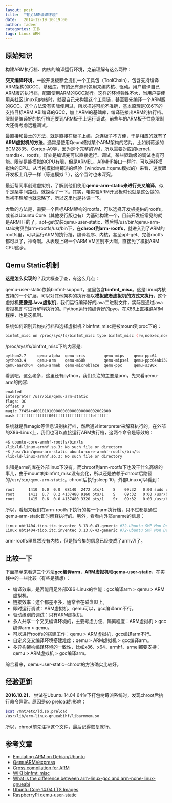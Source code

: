 ```yaml
---
layout: post
title:  "有关ARM编译环境"
date:   2014-12-19 10:19:00
author: fadeer
categories: 工作
tags: Linux ARM
---
```



原始知识
----
构建ARM执行档、内核的编译运行环境，之前理解有这么两种：

**交叉编译环境**，一般开发板都会提供一个工具包（ToolChain），包含支持编译ARM架构的GCC、基础库，有的还有源码包用来编内核、驱动。用户编译自己ARM版的执行档，配置使用ARM的GCC就行。这样的环境弹性不大，当用户要使用某社区Linux和内核时，就要自己来构建这个工具链，甚至要先编译一个ARM版的GCC。这个方法没有实际使用过，所以描述可能不准确，基本原理是X86下的支持目标ARM ABI编译的GCC，加上ARM的基础库，编译链接出ARM的执行档。限制是编译好的执行档还要到ARM板子上运行调试，前些年的ARM板子性能限制大还得考虑远程调试。

最直接和最土的方法，就是直接在板子上编，总连板子不方便，于是相应的就有了**ARM虚拟机的方法**。通常是使用Qeum模拟某个ARM架构的芯片，比如树莓派的BCM2835、Cortex-A9等，因为是个完整的VM，所以需要对应的kernel、ramdisk、rootfs。好处是编译完可以直接运行、调试，某些驱动级的调试也有可能。限制是能模拟的CPU有限，但是ARMEL、ARMHF接口一样时，可以选择模拟快的CPU。从当初模拟树莓派的经验（windows上qemu模拟的）来看，速度跟开发板上几乎一样（等速模拟？），这个当时也未深究。

最近帮同事创建虚拟机，了解到他们使用**qemu-arm-static来进行交叉编译**，似乎是条中间路线，就探索了一下。其实，咱实验ARM开发板时也就是这么做的，当初不理解也就忽略了，所以这里也是补课一下。

大致的方法是，需要一个目标ARM架构的rootfs，可以选择开发板提供的rootfs，或者以Ubuntu Core（其他发行版也有）为基础构建一个，目前开发板常见的就是ARMHF的了。apt-get安装qemu-user-static，然后将/usr/bin/qemu-arm-staic拷贝到arm-rootfs/usr/bin下，在**chroot到arm-rootfs**，就进入到了ARM的rootfs里，可以运行ARM的执行挡，编译程序、内核，甚至apt-get、完善rootfs都可以了，神奇啊。从表现上跟一个ARM VM区别不大啊，直接免了模拟ARM CPU这步。


Qemu Static机制
----
**这是怎么实现的**？我大概查了查，有这么几点：

qemu-user-static依赖binfmt-support，这里包含**binfmt_misc**。这是Linux内核支持的一个扩展，可以对其他架构的执行档以**模拟或者虚拟机的方式来执行**，这个虚拟机**更像是Java虚拟机**，我们运行编译好的java二进制文件，实际是通过java虚拟机即时进行解释执行的。Python运行预编译好的pyo，在X86上直接跑ARM程序，也是这机制。

系统如何识别异构执行档和选择虚拟机？binfmt_misc是被mount到proc下的：

~~~bash
binfmt_misc on /proc/sys/fs/binfmt_misc type binfmt_misc (rw,noexec,nosuid,nodev)
~~~

/proc/sys/fs/binfmt_misc下的内容是:

~~~bash
python2.7     qemu-alpha  qemu-cris        qemu-mips    qemu-ppc64       qemu-sh4    qemu-sparc32plus  status
python3.4     qemu-arm    qemu-m68k        qemu-mipsel  qemu-ppc64abi32  qemu-sh4eb  qemu-sparc64
qemu-aarch64  qemu-armeb  qemu-microblaze  qemu-ppc     qemu-s390x       qemu-sparc  register
~~~

看到吧，这么老多，这里还有python，我们关注的主要是arm，先来看qemu-arm的内容:

~~~bash
enabled
interpreter /usr/bin/qemu-arm-static
flags: OC
offset 0
magic 7f454c4601010100000000000000000002002800
mask ffffffffffffff00fffffffffffffffffeffffff
~~~

系统就是靠magic等信息识别执行档，然后通过interpreter来解释执行的。在外部的X86-Linux上，我们也可以直接运行ARM执行档，这两个命令是等效的：

~~~bash
~$ ubuntu-core-armhf-rootfs/bin/ls
/lib/ld-linux-armhf.so.3: No such file or directory
~$ /usr/bin/qemu-arm-static ubuntu-core-armhf-rootfs/bin/ls
/lib/ld-linux-armhf.so.3: No such file or directory
~~~

出错是arm的库在外部linux下没有。而chroot到arm-rootfs下也没干什么高级的事儿，由于mount的binfmt_misc没有变化，所以还是依赖于chroot后路径的`/usr/bin/qemu-arm-static`。chroot后执行sleep 10，外部Linux可以看到：

~~~bash
root      1410  0.0  0.0  68140  2472 pts/1    S    09:32   0:00 sudo chroot ubuntu-core-armhf-rootfs/
root      1411  0.7  0.2 4137480 9160 pts/1    S    09:32   0:00 /usr/bin/qemu-arm-static /bin/bash -i
root      1415  0.6  0.0 4137480 3320 pts/1    S+   09:32   0:00 /usr/bin/qemu-arm-static /bin/sleep 10
~~~

所以，看起来我们在arm-rootfs下执行的每一个arm执行档，只不过都是通过qemu-arm-static即时解释执行的。另外，看看内外部uname的信息：

~~~bash
Linux ubt1404-tico.itc.inventec 3.13.0-43-generic #72-Ubuntu SMP Mon Dec 8 19:35:06 UTC 2014 x86_64 x86_64 x86_64 GNU/Linux
Linux ubt1404-tico.itc.inventec 3.13.0-43-generic #72-Ubuntu SMP Mon Dec 8 19:35:06 UTC 2014 armv7l armv7l armv7l GNU/Linux
~~~

arm-rootfs里显然没有内核，但是指令集的信息已经变成了armv7l了。


比较一下
----
下面简单来看这三个方法**gcc编译arm**，**ARM虚拟机**和**qemu-user-static**，在实践中的一些比较（有些是猜想）：

* 编译效率，是否能用足外部X86-Linux的性能：gcc编译arm > qemu > ARM虚拟机。
* 链接效率：这个都差不多，通常卡在磁盘IO上。
* 即时运行调试：ARM虚拟机、qemu可以，gcc编译arm不行。
* 驱动级别的调试：只有ARM虚拟机。
* 多人共享一个交叉编译环境的，主要考虑方便、隔离程度：ARM虚拟机 > gcc编译arm > qemu。
* 可以进行rootfs的搭建工作：qemu > ARM虚拟机，gcc编译arm不行。
* 自定义交叉编译环境搭建难度：qemu > ARM虚拟机 > gcc编译arm。
* 多异构架构编译环境的一致性，比如x86、x64、armhf、armel都要支持：qemu > ARM虚拟机 > gcc编译arm。

综合看来，qemu-user-static+chroot的方法确实比较好。

经验更新
----
**2016.10.21**， 尝试在Ubuntu 14.04 64位下打包树莓派系统时，发现chroot后执行命令异常。原因是so preload的影响：

~~~bash
$cat /mnt/etc/ld.so.preload
/usr/lib/arm-linux-gnueabihf/libarmmem.so
~~~

所以，chroot前先注掉这个文件，最后记得恢复就行。

参考文章
----
* [Emulating ARM on Debian/Ubuntu](https://gist.github.com/bdsatish/7476239) 
* [QemuARMVexpress](https://wiki.ubuntu.com/Kernel/Dev/QemuARMVexpress) 
* [Cross compilation for ARM](http://community.arm.com/groups/embedded/blog/2013/11/21/cross-compilation-for-arm) 
* [WIKI binfmt_misc](http://en.wikipedia.org/wiki/Binfmt_misc) 
* [What is the difference between arm-linux-gcc and arm-none-linux-gnueabi](http://stackoverflow.com/questions/13797693/what-is-the-difference-between-arm-linux-gcc-and-arm-none-linux-gnueabi) 
* [Ubuntu Core 14.04 LTS Images](http://cdimage.ubuntu.com/ubuntu-core/releases/14.04/release/) 
* [RaspberryPi qemu-user-static](https://wiki.debian.org/RaspberryPi/qemu-user-static)

